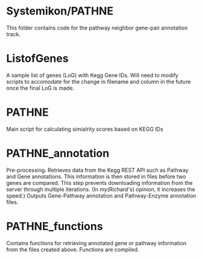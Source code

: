 # Systemikon/PATHNE
This folder contains code for the pathway neighbor gene-pair annotation track.

# ListofGenes
A sample list of genes (LoG) with Kegg Gene IDs. Will need to modify scripts to accomodate for the change in filename and column in the future once the final LoG is made. 

# PATHNE
Main script for calculating simialrity scores based on KEGG IDs

# PATHNE_annotation
Pre-processing. Retrieves data from the Kegg REST API such as Pathway and Gene annotations. This information is then stored in files before two genes are compared. This step prevents downloading information from the server through multiple iterations. (In my(Richard's) opinion, it increases the speed.) Outputs Gene-Pathway annotation and Pathway-Enzyme annotation files.

# PATHNE_functions
Contains functions for retrieving annotated gene or pathway information from the files created above. Functions are compiled.


